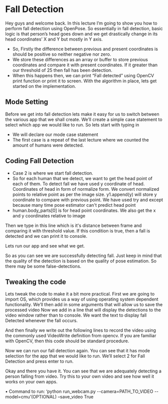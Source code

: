 # Fall Detection

Hey guys and welcome back. In this lecture I’m going to show you how to perform fall detection using OpenPose. So essentially in fall detection, basic logic is that person’s head goes down and we get drastically change in its head coordinates’ X and Y but mostly in Y axis.
*	So, Firstly the difference between previous and present coordinates is should be positive so neither negative nor zero.
*	We store these differences as an array or buffer to store previous coordinates and compare it with present coordinates. If it greater than our threshold of 25 then fall has been detection.
*	When this happens then, we can print “Fall detected” using OpenCV print function or print it to screen.
With the algorithm in place, lets get started on the implementation.

## Mode Setting
Before we get into fall detection lets make it easy for us to switch between the various app that we shall create. We’ll create a simple case statement to select which app we would like to run. 
So lets start with typing in
   
*	We will declare our mode case statement
*	The first case is a repeat of the last lecture where we counted the amount of humans were detected.

## Coding Fall Detection
*	Case 2 is where we start fall detection.
 *	 So for each human that we detect, we want to get the head point of each of them.
To detect fall we have used y coordinate of head. Coordinates of head in form of normalize form. We convert normalized points to relative point as per the image size.
 y1.append(y) will store y coordinate to compare with previous point. We have used try and except because many time pose estimator can't predict head point
*	human.body_parts[0] is for head point coordinates. We also get the x and y coordinates relative to image

Then we type in this line which is it's distance between frame and comparing it with threshold value. If this condition is true, then a fall is detected and we can print it to console.

Lets run our app and see what we get.

So as you can see we are successfully detecting fall. Just keep in mind that the quality of the detection is based on the quality of pose estimation. So there may be some false-detections.

## Tweaking the code

Lets tweak the code to make it a bit more practical. First we are going to import OS,  which provides us a way of using operating system dependent functionality. 
We’ll then add in some arguments that will allow us to save the processed video
Now we add in a line that will display the detections to the video window rather than to console. We want the text to display fall Detected whenever the fall occurs.

And then finally we write out the following lines to record the video using the commonly used VideoWrite definition from opencv. If you are familiar with OpenCV, then this code should be standard procedure. 

Now we can run our fall detection again. You can see that it has mode selection for the app that we would like to run. We’ll select 2 for Fall Detection and press enter to run.

Okay and there you have it. You can see that we are adequately detecting a person falling from video. Try this to your own video and see how well it works on your own apps.


 



















 
•	Command to run: ‘python run_webcam.py --camera=PATH_TO_VIDEO  --model=cmu’(OPTIONAL) –save_video True


